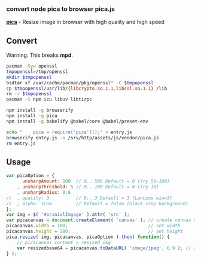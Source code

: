 ### convert node pica to browser pica.js
[**pica**](https://github.com/nodeca/pica) - Resize image in browser with high quality and high speed

## Convert
Warning: This breaks **mpd**.
```sh
pacman -Syw openssl
tmpopenssl=/tmp/openssl
mkdir $tmpopenssl
bsdtar xf /var/cache/pacman/pkg/openssl* -C $tmpopenssl
cp $tmpopenssl/usr/lib/{libcrypto.so.1.1,libssl.so.1.1} /lib
rm -r $tmpopenssl
pacman -S npm icu libuv libtirpc

npm install -g browserify
npm install -g pica
npm install -g babelify @babel/core @babel/preset-env

echo "    pica = require('pica')();" > entry.js
browserify entry.js -o /srv/http/assets/js/vendor/pica.js
rm entry.js
```
## Usage
```js
var picaOption = {
	  unsharpAmount: 100  // 0...500 Default = 0 (try 50-100)
	, unsharpThreshold: 5 // 0...100 Default = 0 (try 10)
	, unsharpRadius: 0.6
//	, quality: 3          // 0...3 Default = 3 (Lanczos win=3)
//	, alpha: true         // Default = false (black crop background)
};
var img = $( '#orinialImgage' ).attr( 'src' );
var picacanvas = document.createElement( 'canvas' ); // create canvas object
picacanvas.width = 100;                              // set width
picacanvas.height = 200;                             // set height
pica.resize( img, picacanvas, picaOption ).then( function() {
	// picacanvas content = resized img
	var resizedbase64 = picacanvas.toDataURL( 'image/jpeg', 0.9 ); // canvas to base64 (jpg, qualtity)
} );
```
